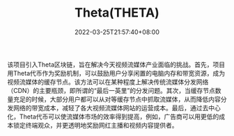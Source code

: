 ﻿---
weight: 
title: "Theta(THETA)"
description: "该引入Theta区块链，旨在解决今天视频流媒体产业面临的挑战"
date: 2022-03-25T21:57:40+08:00
lastmod: 2022-03-25T16:45:40+08:00
draft: false
authors: ["Metabd"]
featuredImage: "thetatheta.webp"
link: ""
tags: ["数字代币","Theta(THETA)"]
categories: ["navigation"]
navigation: ["数字代币"]
lightgallery: true
toc: true
pinned: false
recommend: false
recommend1: false
---
该项目引入Theta区块链，旨在解决今天视频流媒体产业面临的挑战。首先，项目用Theta代币作为奖励机制，可以鼓励用户分享闲置的电脑内存和带宽资源，成为视频流媒体的缓存节点。该方法可以在某种程度上解决传统流媒体分发网络（CDN）的主要瓶颈，即所谓的“最后一英里”的分发问题。其次，当缓存节点数量充足的时候，大部分用户都可以从对等缓存节点中抓取流媒体，从而降低内容分发网络的带宽成本，减轻了各大视频流媒体网站的运营成本。最后，通过去中心化，Theta代币可以使流媒体市场的效率得到提高，例如，广告商可以用更低的成本锁定终端观众，并更透明地奖励网红主播和视频内容提供者。
